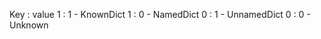 

Key : value
1   :     1 - KnownDict
1   :     0 - NamedDict
0   :     1 - UnnamedDict
0   :     0 - Unknown